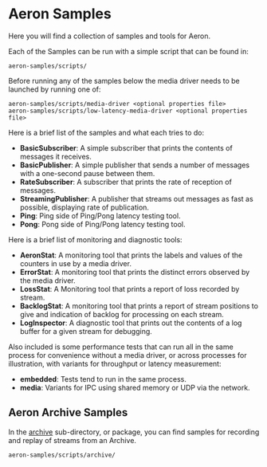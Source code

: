 # Aeron Samples

Here you will find a collection of samples and tools for Aeron.

Each of the Samples can be run with a simple script that can be found in:

    aeron-samples/scripts/

Before running any of the samples below the media driver needs to be launched by running one of:

    aeron-samples/scripts/media-driver <optional properties file>
    aeron-samples/scripts/low-latency-media-driver <optional properties file>
    
Here is a brief list of the samples and what each tries to do:

- __BasicSubscriber__: A simple subscriber that prints the contents of messages it receives.
- __BasicPublisher__: A simple publisher that sends a number of messages with a one-second pause between them.
- __RateSubscriber__: A subscriber that prints the rate of reception of messages.
- __StreamingPublisher__: A publisher that streams out messages as fast as possible, displaying rate of publication.
- __Ping__: Ping side of Ping/Pong latency testing tool.
- __Pong__: Pong side of Ping/Pong latency testing tool.

Here is a brief list of monitoring and diagnostic tools:

- __AeronStat__: A monitoring tool that prints the labels and values of the counters in use by a media driver.
- __ErrorStat__: A monitoring tool that prints the distinct errors observed by the media driver.
- __LossStat__: A Monitoring tool that prints a report of loss recorded by stream.
- __BacklogStat__: A monitoring tool that prints a report of stream positions to give and indication of backlog for processing on each stream.
- __LogInspector__: A diagnostic tool that prints out the contents of a log buffer for a given stream for debugging.

Also included is some performance tests that can run all in the same process for convenience without a media driver,
 or across processes for illustration, with variants for throughput or latency measurement:

- __embedded__: Tests tend to run in the same process.
- __media__: Variants for IPC using shared memory or UDP via the network.

## Aeron Archive Samples

In the [archive](https://github.com/real-logic/aeron/tree/master/aeron-samples/scripts/archive) sub-directory, 
or package, you can find samples for recording and replay of streams from an Archive.

    aeron-samples/scripts/archive/
